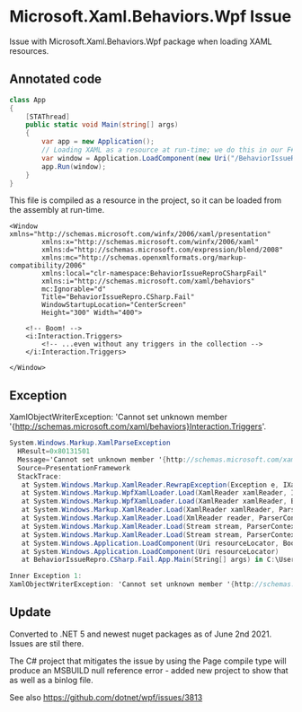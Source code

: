 # Microsoft.Xaml.Behaviors.Wpf Issue

Issue with Microsoft.Xaml.Behaviors.Wpf package when loading XAML resources.

## Annotated code

```csharp
class App
{
    [STAThread]
    public static void Main(string[] args)
    {
        var app = new Application();
        // Loading XAML as a resource at run-time; we do this in our F# WPF application as well. Trying to port to .NET Core 3.0.
        var window = Application.LoadComponent(new Uri("/BehaviorIssueRepro.CSharp.Fail;component/Start.xaml", UriKind.Relative)) as Window;
        app.Run(window);
    }
}
```

This file is compiled as a resource in the project, so it can be loaded from the assembly at run-time.

```xaml
<Window xmlns="http://schemas.microsoft.com/winfx/2006/xaml/presentation"
        xmlns:x="http://schemas.microsoft.com/winfx/2006/xaml"
        xmlns:d="http://schemas.microsoft.com/expression/blend/2008"
        xmlns:mc="http://schemas.openxmlformats.org/markup-compatibility/2006"
        xmlns:local="clr-namespace:BehaviorIssueReproCSharpFail"
        xmlns:i="http://schemas.microsoft.com/xaml/behaviors"
        mc:Ignorable="d"
        Title="BehaviorIssueRepro.CSharp.Fail" 
        WindowStartupLocation="CenterScreen"
        Height="300" Width="400">
        
    <!-- Boom! -->
    <i:Interaction.Triggers>
        <!-- ...even without any triggers in the collection -->
    </i:Interaction.Triggers>
    
</Window>
```

## Exception

XamlObjectWriterException: 'Cannot set unknown member '{http://schemas.microsoft.com/xaml/behaviors}Interaction.Triggers'.

```csharp
System.Windows.Markup.XamlParseException
  HResult=0x80131501
  Message='Cannot set unknown member '{http://schemas.microsoft.com/xaml/behaviors}Interaction.Triggers'.' Line number '11' and line position '6'.
  Source=PresentationFramework
  StackTrace:
   at System.Windows.Markup.XamlReader.RewrapException(Exception e, IXamlLineInfo lineInfo, Uri baseUri)
   at System.Windows.Markup.WpfXamlLoader.Load(XamlReader xamlReader, IXamlObjectWriterFactory writerFactory, Boolean skipJournaledProperties, Object rootObject, XamlObjectWriterSettings settings, Uri baseUri)
   at System.Windows.Markup.WpfXamlLoader.Load(XamlReader xamlReader, Boolean skipJournaledProperties, Uri baseUri)
   at System.Windows.Markup.XamlReader.Load(XamlReader xamlReader, ParserContext parserContext)
   at System.Windows.Markup.XamlReader.Load(XmlReader reader, ParserContext parserContext, XamlParseMode parseMode, Boolean useRestrictiveXamlReader)
   at System.Windows.Markup.XamlReader.Load(Stream stream, ParserContext parserContext, Boolean useRestrictiveXamlReader)
   at System.Windows.Markup.XamlReader.Load(Stream stream, ParserContext parserContext)
   at System.Windows.Application.LoadComponent(Uri resourceLocator, Boolean bSkipJournaledProperties)
   at System.Windows.Application.LoadComponent(Uri resourceLocator)
   at BehaviorIssueRepro.CSharp.Fail.App.Main(String[] args) in C:\Users\foo\issue-microsoft-xaml-behaviors-wpf\src\BehaviorIssueRepro.CSharp.Fail\App.cs:line 12

Inner Exception 1:
XamlObjectWriterException: 'Cannot set unknown member '{http://schemas.microsoft.com/xaml/behaviors}Interaction.Triggers'.' Line number '11' and line position '6'.
```

## Update

Converted to .NET 5 and newest nuget packages as of June 2nd 2021. Issues are stil there.

The C# project that mitigates the issue by using the Page compile type will produce an MSBUILD null reference error - added new project to show that as well as a binlog file.

See also https://github.com/dotnet/wpf/issues/3813
